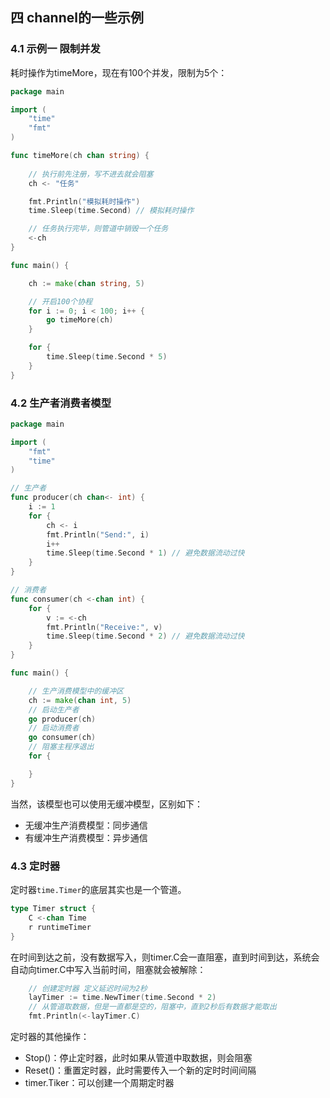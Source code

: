 ## 四 channel的一些示例

### 4.1 示例一 限制并发

耗时操作为timeMore，现在有100个并发，限制为5个：
```go
package main

import (
	"time"
	"fmt"
)

func timeMore(ch chan string) {
	
	// 执行前先注册，写不进去就会阻塞
	ch <- "任务"			

	fmt.Println("模拟耗时操作")
	time.Sleep(time.Second)	// 模拟耗时操作

	// 任务执行完毕，则管道中销毁一个任务
	<-ch
}

func main() {

	ch := make(chan string, 5)

	// 开启100个协程
	for i := 0; i < 100; i++ {
		go timeMore(ch)
	}

	for {
		time.Sleep(time.Second * 5)
	}
}
```

### 4.2 生产者消费者模型
```go
package main

import (
	"fmt"
	"time"
)

// 生产者
func producer(ch chan<- int) {
	i := 1
	for {
		ch <- i
		fmt.Println("Send:", i)
		i++
		time.Sleep(time.Second * 1) // 避免数据流动过快
	}
}

// 消费者
func consumer(ch <-chan int) {
	for {
		v := <-ch
		fmt.Println("Receive:", v)
		time.Sleep(time.Second * 2) // 避免数据流动过快
	}
}

func main() {

	// 生产消费模型中的缓冲区
	ch := make(chan int, 5)
	// 启动生产者
	go producer(ch)
	// 启动消费者
	go consumer(ch)
	// 阻塞主程序退出
	for {

	}
}
```

当然，该模型也可以使用无缓冲模型，区别如下：
- 无缓冲生产消费模型：同步通信
- 有缓冲生产消费模型：异步通信

### 4.3 定时器

定时器`time.Timer`的底层其实也是一个管道。
```go
type Timer struct {
    C <-chan Time
    r runtimeTimer
}
```
在时间到达之前，没有数据写入，则timer.C会一直阻塞，直到时间到达，系统会自动向timer.C中写入当前时间，阻塞就会被解除：
```go
    // 创建定时器 定义延迟时间为2秒
	layTimer := time.NewTimer(time.Second * 2)
	// 从管道取数据，但是一直都是空的，阻塞中，直到2秒后有数据才能取出
	fmt.Println(<-layTimer.C)
```

定时器的其他操作：
- Stop()：停止定时器，此时如果从管道中取数据，则会阻塞
- Reset()：重置定时器，此时需要传入一个新的定时时间间隔
- timer.Tiker：可以创建一个周期定时器